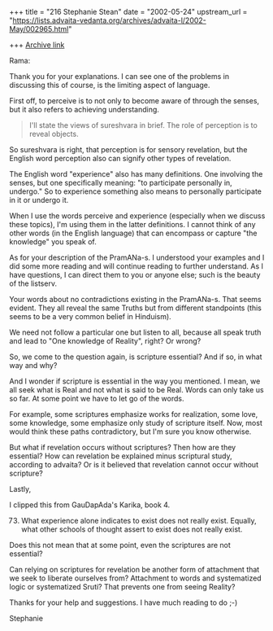 +++
title = "216 Stephanie Stean"
date = "2002-05-24"
upstream_url = "https://lists.advaita-vedanta.org/archives/advaita-l/2002-May/002965.html"

+++
[Archive link](https://lists.advaita-vedanta.org/archives/advaita-l/2002-May/002965.html)

Rama:

Thank you for your explanations.  I can see one of the problems in
discussing this of course, is the limiting aspect of language.

First off, to perceive is to not only to become aware of through the senses,
but it also refers to achieving understanding.

>I'll state the views of sureshvara in brief. The role
> of perception is to reveal objects.

So sureshvara is right, that perception is for sensory revelation, but the
English word perception also can signify other types of revelation.

The English word "experience" also has many definitions.  One involving the
senses, but one specifically meaning: "to participate personally in,
undergo."  So to experience something also means to personally participate
in it or undergo it.

When I use the words perceive and experience (especially when we discuss
these topics), I'm using them in the latter definitions.  I cannot think of
any other words (in the English language) that can encompass or capture "the
knowledge" you speak of.

As for your description of the PramANa-s. I understood your examples and I
did some more reading and will continue reading to further understand.  As I
have questions, I can direct them to you or anyone else; such is the beauty
of the listserv.

Your words about no contradictions existing in the PramANa-s.  That seems
evident.  They all reveal the same Truths but from different standpoints
(this seems to be a very common belief in Hinduism).

We need not follow a particular one but listen to all, because all speak
truth and lead to "One knowledge of Reality", right? Or wrong?

So, we come to the question again, is scripture essential? And if so, in
what way and why?

And I wonder if scripture is essential in the way you mentioned.  I mean,
we all seek what is Real and not what is said to be Real.  Words can only
take us so far.  At some point we have to let go of the words.

For example, some scriptures emphasize works for realization, some love,
some knowledge, some emphasize only study of scripture itself.  Now, most
would think these paths contradictory, but I'm sure you know otherwise.

But what if revelation occurs without scriptures?  Then how are they
essential?  How can revelation be explained minus scriptural study,
according to advaita?  Or is it believed that revelation cannot occur
without scripture?


Lastly,

I clipped this from GauDapAda's Karika, book 4.

73. What experience alone indicates to exist does not really exist. Equally,
what other schools of thought assert to exist does not really exist.

Does this not mean that at some point, even the scriptures are not
essential?

Can relying on scriptures for revelation be another form of attachment that
we seek to liberate ourselves from?   Attachment to words and systematized
logic or systematized Sruti?  That prevents one from seeing Reality?

Thanks for your help and suggestions.  I have much reading to do ;-)

Stephanie

